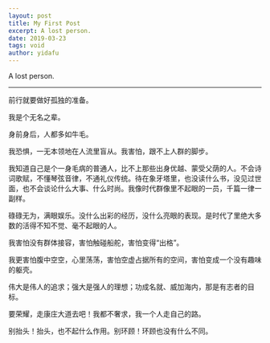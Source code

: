 ```yaml
---
layout: post
title: My First Post
excerpt: A lost person.
date: 2019-03-23
tags: void
author: yidafu
---
```


A lost person.

-----

前行就要做好孤独的准备。

我是个无名之辈。

身前身后，人都多如牛毛。

我恐惧，一无本领地在人流里盲从。我害怕，跟不上人群的脚步。

我知道自己是个一身毛病的普通人，比不上那些出身优越、蒙受父荫的人。不会诗词歌赋，不懂琴弦音律，不通礼仪传统。待在象牙塔里，也没读什么书，没见过世面，也不会谈论什么大事、什么时尚。我像时代群像里不起眼的一员，千篇一律一副样。

碌碌无为，满眼娱乐。没什么出彩的经历，没什么亮眼的表现。是时代了里绝大多数的活得不知不觉、毫不起眼的人。

我害怕没有群体接容，害怕触碰船舵，害怕变得“出格”。

我更害怕腹中空空，心里荡荡，害怕空虚占据所有的空间，害怕变成一个没有趣味的躯壳。

伟大是伟人的追求；强大是强人的理想；功成名就、威加海内，那是有志者的目标。

要荣耀，走康庄大道去吧！我都不奢求，我一个人走自己的路。

别抬头！抬头，也不起什么作用。别环顾！环顾也没有什么不同。

